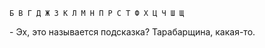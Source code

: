 ```
Б В Г Д Ж З К Л М Н П Р С Т Ф Х Ц Ч Ш Щ
```

\- Эх, это называется подсказка? Тарабарщина, какая-то.